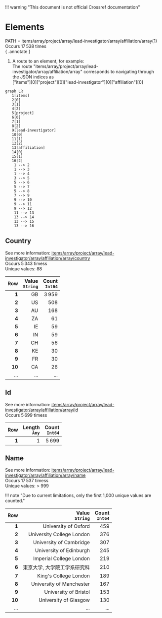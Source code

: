 !!! warning "This document is not official Crossref documentation"
# Elements
PATH = items/array/project/array/lead-investigator/array/affiliation/array(1)  
Occurs 17 538 times  
{ .annotate }

1. A route to an element, for example:  
   The route "items/array/project/array/lead-investigator/array/affiliation/array" corresponds to navigating through the JSON indices as  
   ["items"][0]["project"][0]["lead-investigator"][0]["affiliation"][0]  

```mermaid
graph LR
   1[items]
   2[0]
   3[1]
   4[2]
   5[project]
   6[0]
   7[1]
   8[2]
   9[lead-investigator]
   10[0]
   11[1]
   12[2]
   13[affiliation]
   14[0]
   15[1]
   16[2]
    1 --> 2
    1 --> 3
    1 --> 4
    3 --> 5
    5 --> 6
    5 --> 7
    5 --> 8
    7 --> 9
    9 --> 10
    9 --> 11
    9 --> 12
    11 --> 13
    13 --> 14
    13 --> 15
    13 --> 16
```


## Country
See more information: [items/array/project/array/lead-investigator/array/affiliation/array/country](country/index.md)  
Occurs 5 343 timess  
Unique values: 88  

| **Row** | **Value**<br>`String` | **Count**<br>`Int64` |
|--------:|----------------------:|---------------------:|
| **1**   | GB                    | 3 959                |
| **2**   | US                    | 508                  |
| **3**   | AU                    | 168                  |
| **4**   | ZA                    | 61                   |
| **5**   | IE                    | 59                   |
| **6**   | IN                    | 59                   |
| **7**   | CH                    | 56                   |
| **8**   | KE                    | 30                   |
| **9**   | FR                    | 30                   |
| **10**  | CA                    | 26                   |
| ... | ... | ... |

## Id
See more information: [items/array/project/array/lead-investigator/array/affiliation/array/id](id/index.md)  
Occurs 5 699 timess  

| **Row** | **Length**<br>`Any` | **Count**<br>`Int64` |
|--------:|--------------------:|---------------------:|
| **1**   | 1                   | 5 699                |

## Name
See more information: [items/array/project/array/lead-investigator/array/affiliation/array/name](name/index.md)  
Occurs 17 537 timess  
Unique values: > 999  

!!! note "Due to current limitations, only the first 1,000 unique values are counted."

| **Row** | **Value**<br>`String`        | **Count**<br>`Int64` |
|--------:|-----------------------------:|---------------------:|
| **1**   | University of Oxford         | 459                  |
| **2**   | University College London    | 376                  |
| **3**   | University of Cambridge      | 307                  |
| **4**   | University of Edinburgh      | 245                  |
| **5**   | Imperial College London      | 219                  |
| **6**   | 東京大学, 大学院工学系研究科 | 210                  |
| **7**   | King's College London        | 189                  |
| **8**   | University of Manchester     | 167                  |
| **9**   | University of Bristol        | 153                  |
| **10**  | University of Glasgow        | 130                  |
| ... | ... | ... |

